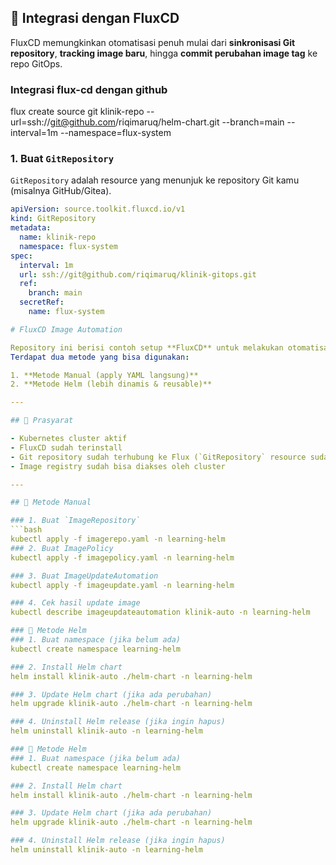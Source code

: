 ## 📌 Integrasi dengan FluxCD

FluxCD memungkinkan otomatisasi penuh mulai dari **sinkronisasi Git repository**, **tracking image baru**, hingga **commit perubahan image tag** ke repo GitOps.
### Integrasi flux-cd dengan github
flux create source git klinik-repo   --url=ssh://git@github.com/riqimaruq/helm-chart.git   --branch=main   --interval=1m   --namespace=flux-system
### 1. Buat `GitRepository`
`GitRepository` adalah resource yang menunjuk ke repository Git kamu (misalnya GitHub/Gitea).

```yaml
apiVersion: source.toolkit.fluxcd.io/v1
kind: GitRepository
metadata:
  name: klinik-repo
  namespace: flux-system
spec:
  interval: 1m
  url: ssh://git@github.com/riqimaruq/klinik-gitops.git
  ref:
    branch: main
  secretRef:
    name: flux-system

# FluxCD Image Automation

Repository ini berisi contoh setup **FluxCD** untuk melakukan otomatisasi update image container pada Kubernetes.  
Terdapat dua metode yang bisa digunakan:

1. **Metode Manual (apply YAML langsung)**
2. **Metode Helm (lebih dinamis & reusable)**

---

## 🚀 Prasyarat

- Kubernetes cluster aktif
- FluxCD sudah terinstall
- Git repository sudah terhubung ke Flux (`GitRepository` resource sudah dibuat)
- Image registry sudah bisa diakses oleh cluster

---

## 📌 Metode Manual

### 1. Buat `ImageRepository`
```bash
kubectl apply -f imagerepo.yaml -n learning-helm
### 2. Buat ImagePolicy
kubectl apply -f imagepolicy.yaml -n learning-helm

### 3. Buat ImageUpdateAutomation
kubectl apply -f imageupdate.yaml -n learning-helm

### 4. Cek hasil update image
kubectl describe imageupdateautomation klinik-auto -n learning-helm

### 📌 Metode Helm
### 1. Buat namespace (jika belum ada)
kubectl create namespace learning-helm

### 2. Install Helm chart
helm install klinik-auto ./helm-chart -n learning-helm

### 3. Update Helm chart (jika ada perubahan)
helm upgrade klinik-auto ./helm-chart -n learning-helm

### 4. Uninstall Helm release (jika ingin hapus)
helm uninstall klinik-auto -n learning-helm

### 📌 Metode Helm
### 1. Buat namespace (jika belum ada)
kubectl create namespace learning-helm

### 2. Install Helm chart
helm install klinik-auto ./helm-chart -n learning-helm

### 3. Update Helm chart (jika ada perubahan)
helm upgrade klinik-auto ./helm-chart -n learning-helm

### 4. Uninstall Helm release (jika ingin hapus)
helm uninstall klinik-auto -n learning-helm
